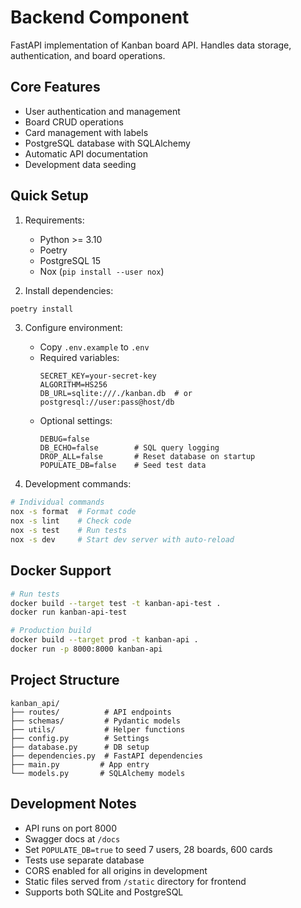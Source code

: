 # Backend Component

FastAPI implementation of Kanban board API. Handles data storage, authentication, and board operations.

## Core Features

- User authentication and management
- Board CRUD operations
- Card management with labels
- PostgreSQL database with SQLAlchemy
- Automatic API documentation
- Development data seeding

## Quick Setup

1. Requirements:

   - Python >= 3.10
   - Poetry
   - PostgreSQL 15
   - Nox (`pip install --user nox`)

2. Install dependencies:

```bash
poetry install
```

3. Configure environment:

   - Copy `.env.example` to `.env`
   - Required variables:
     ```env
     SECRET_KEY=your-secret-key
     ALGORITHM=HS256
     DB_URL=sqlite:///./kanban.db  # or postgresql://user:pass@host/db
     ```
   - Optional settings:
     ```env
     DEBUG=false
     DB_ECHO=false        # SQL query logging
     DROP_ALL=false       # Reset database on startup
     POPULATE_DB=false    # Seed test data
     ```

4. Development commands:

```bash
# Individual commands
nox -s format  # Format code
nox -s lint    # Check code
nox -s test    # Run tests
nox -s dev     # Start dev server with auto-reload
```

## Docker Support

```bash
# Run tests
docker build --target test -t kanban-api-test .
docker run kanban-api-test

# Production build
docker build --target prod -t kanban-api .
docker run -p 8000:8000 kanban-api
```

## Project Structure

```
kanban_api/
├── routes/          # API endpoints
├── schemas/         # Pydantic models
├── utils/           # Helper functions
├── config.py        # Settings
├── database.py      # DB setup
├── dependencies.py  # FastAPI dependencies
├── main.py         # App entry
└── models.py       # SQLAlchemy models
```

## Development Notes

- API runs on port 8000
- Swagger docs at `/docs`
- Set `POPULATE_DB=true` to seed 7 users, 28 boards, 600 cards
- Tests use separate database
- CORS enabled for all origins in development
- Static files served from `/static` directory for frontend
- Supports both SQLite and PostgreSQL
